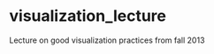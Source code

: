 visualization_lecture
=====================

Lecture on good visualization practices from fall 2013
